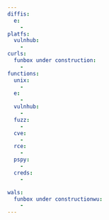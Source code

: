 ```yaml
---
diffis:
  e:
    -
platfs:
  vulnhub:
    -
curls:
  funbox under construction:
    -
functions:
  unix:
    -
  e:
    -
  vulnhub:
    -
  fuzz:
    -
  cve:
    -
  rce:
    -
  pspy:
    -
  creds:
    -

wals:
  funbox under constructionwu:
    -
---
```


